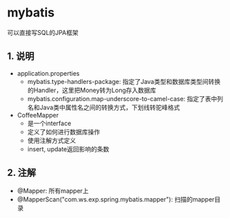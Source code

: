 # mybatis

可以直接写SQL的JPA框架

## 1. 说明

- application.properties
  - mybatis.type-handlers-package: 指定了Java类型和数据库类型间转换的Handler，这里把Money转为Long存入数据库
  - mybatis.configuration.map-underscore-to-camel-case: 指定了表中列名和Java类中属性名之间的转换方式，下划线转驼峰格式
- CoffeeMapper
  - 是一个interface
  - 定义了如何进行数据库操作
  - 使用注解方式定义
  - insert, update返回影响的条数

## 2. 注解

- @Mapper: 所有mapper上
- @MapperScan("com.ws.exp.spring.mybatis.mapper"): 扫描的mapper目录